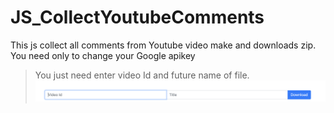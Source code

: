 # JS_CollectYoutubeComments
This js collect all comments from Youtube video make and downloads zip. You need only to change your Google apikey
> You just need enter video Id and future name of file.
![ilustartion](./image.png)
